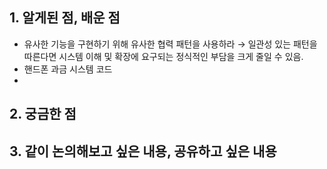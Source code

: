 ## 1. 알게된 점, 배운 점

- 유사한 기능을 구현하기 위해 유사한 협력 패턴을 사용하라 → 일관성 있는 패턴을 따른다면 시스템 이해 및 확장에 요구되는 정식적인 부담을 크게 줄일 수 있음.
- 핸드폰 과금 시스템 코드
- 

## 2. 궁금한 점

## 3. 같이 논의해보고 싶은 내용, 공유하고 싶은 내용